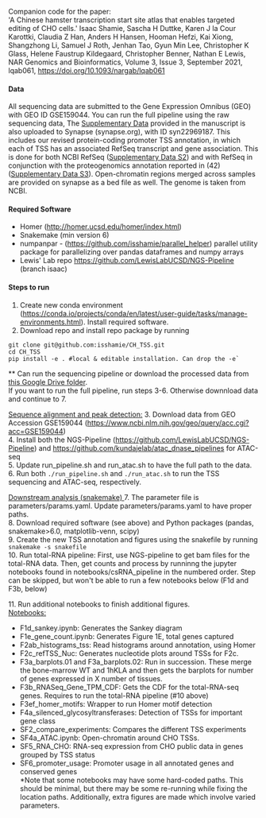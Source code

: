 Companion code for the paper:  
'A Chinese hamster transcription start site atlas that enables targeted editing of CHO cells.'  Isaac Shamie, Sascha H Duttke, Karen J la Cour Karottki, Claudia Z Han, Anders H Hansen, Hooman Hefzi, Kai Xiong, Shangzhong Li, Samuel J Roth, Jenhan Tao, Gyun Min Lee, Christopher K Glass, Helene Faustrup Kildegaard, Christopher Benner, Nathan E Lewis, NAR Genomics and Bioinformatics, Volume 3, Issue 3, September 2021, lqab061, https://doi.org/10.1093/nargab/lqab061
 

#### Data
All sequencing data are submitted to the Gene Expression Omnibus (GEO) with GEO ID GSE159044. You can run the full pipeline using the raw sequencing data, 
The [Supplementary Data](https://oup.silverchair-cdn.com/oup/backfile/Content_public/Journal/nargab/3/3/10.1093_nargab_lqab061/1/lqab061_supplemental_files.zip?Expires=1663299647&Signature=erKuj1xbKppkpzaeEhjz4fJfqX3yJKr62OQ-ZhXprLW4ucz0~ceooNWqfEfM84pNTcGkSgh6EQ2Qly03NfBAGenDgvoVWOIwbvayNRCIwoKtCO7Gsgr2RuV~pcM~q4txQsnVqOl3ZbyEipNIkbgG2GmBifbKWFlPcJXfkXvrWLn~f5SHqGszzF8WKyBniQPx2y3Vcm8Nbn~0Dz7OVFp5hWYPa~i-5DcAY8hmF9IMib50XFPiIj56dSKu~~CS5cEUYjF6EWa0vXdP1hsbt9vlTUmKDe-20eOMpQTHXry1bO4050N9QUShHoRWONZ~r4gJLFnFRjEBsnDTI1uqVXHsBw__&Key-Pair-Id=APKAIE5G5CRDK6RD3PGA) provided in the manuscript is also uploaded to Synapse (synapse.org), with ID syn22969187. This includes our revised protein-coding promoter TSS annotation, in which each of TSS has an associated RefSeq transcript and gene association. This is done for both NCBI RefSeq ([Supplementary Data S2](https://oup.silverchair-cdn.com/oup/backfile/Content_public/Journal/nargab/3/3/10.1093_nargab_lqab061/1/lqab061_supplemental_files.zip?Expires=1663299647&Signature=erKuj1xbKppkpzaeEhjz4fJfqX3yJKr62OQ-ZhXprLW4ucz0~ceooNWqfEfM84pNTcGkSgh6EQ2Qly03NfBAGenDgvoVWOIwbvayNRCIwoKtCO7Gsgr2RuV~pcM~q4txQsnVqOl3ZbyEipNIkbgG2GmBifbKWFlPcJXfkXvrWLn~f5SHqGszzF8WKyBniQPx2y3Vcm8Nbn~0Dz7OVFp5hWYPa~i-5DcAY8hmF9IMib50XFPiIj56dSKu~~CS5cEUYjF6EWa0vXdP1hsbt9vlTUmKDe-20eOMpQTHXry1bO4050N9QUShHoRWONZ~r4gJLFnFRjEBsnDTI1uqVXHsBw__&Key-Pair-Id=APKAIE5G5CRDK6RD3PGA)) and with RefSeq in conjunction with the proteogenomics annotation reported in (42) ([Supplementary Data S3](https://oup.silverchair-cdn.com/oup/backfile/Content_public/Journal/nargab/3/3/10.1093_nargab_lqab061/1/lqab061_supplemental_files.zip?Expires=1663299647&Signature=erKuj1xbKppkpzaeEhjz4fJfqX3yJKr62OQ-ZhXprLW4ucz0~ceooNWqfEfM84pNTcGkSgh6EQ2Qly03NfBAGenDgvoVWOIwbvayNRCIwoKtCO7Gsgr2RuV~pcM~q4txQsnVqOl3ZbyEipNIkbgG2GmBifbKWFlPcJXfkXvrWLn~f5SHqGszzF8WKyBniQPx2y3Vcm8Nbn~0Dz7OVFp5hWYPa~i-5DcAY8hmF9IMib50XFPiIj56dSKu~~CS5cEUYjF6EWa0vXdP1hsbt9vlTUmKDe-20eOMpQTHXry1bO4050N9QUShHoRWONZ~r4gJLFnFRjEBsnDTI1uqVXHsBw__&Key-Pair-Id=APKAIE5G5CRDK6RD3PGA)). 
Open-chromatin regions merged across samples are provided on synapse as a bed file as well. The genome is taken from NCBI.

#### Required Software
- Homer (http://homer.ucsd.edu/homer/index.html) 
- Snakemake (min version 6)
- numpanpar - (https://github.com/isshamie/parallel_helper) parallel utility package for parallelizing over pandas dataframes and numpy arrays
- Lewis' Lab repo https://github.com/LewisLabUCSD/NGS-Pipeline (branch isaac)

#### Steps to run
1. Create new conda environment (https://conda.io/projects/conda/en/latest/user-guide/tasks/manage-environments.html). Install required software. 
2. Download repo and install repo package by running
```
git clone git@github.com:isshamie/CH_TSS.git
cd CH_TSS 
pip install -e . #local & editable installation. Can drop the -e`
``` 
** Can run the sequencing pipeline or download the processed data from [this Google Drive folder](https://drive.google.com/drive/folders/1k_ppajLUyKSC1pXJDMDGHN3SLT4haYaU?usp=sharing).  
If you want to run the full pipeline, run steps 3-6. Otherwise downnload data and continue to 7.  
  
<ins>Sequence alignment and peak detection:</ins> 
3\. Download data from GEO Accession GSE159044 (https://www.ncbi.nlm.nih.gov/geo/query/acc.cgi?acc=GSE159044)  
4\. Install both the NGS-Pipeline (https://github.com/LewisLabUCSD/NGS-Pipeline) and  https://github.com/kundajelab/atac_dnase_pipelines for ATAC-seq   
5\. Update run_pipeline.sh and run_atac.sh to have the full path to the data.   
6\. Run both `./run_pipeline.sh` and `./run_atac.sh` to run the TSS sequencing and ATAC-seq, respectively.   
 
<ins>Downstream analysis (snakemake) </ins>
7\. The parameter file is parameters/params.yaml. Update parameters/params.yaml to have proper paths.  
8\. Download required software (see above) and Python packages (pandas, snakemake>6.0, matplotlib-venn, scipy)  
9\. Create the new TSS annotation and figures using the snakefile by running
`snakemake -s snakefile`  
10\. Run total-RNA pipeline:
First, use NGS-pipeline to get bam files for the total-RNA data.
Then, get counts and process by runninng the jupyter notebooks 
found in notebooks/csRNA_pipeline in the numbered order. 
Step can be skipped, but won't be able to run a few notebooks below
(F1d and F3b, below)  

11\. Run additional notebooks to finish additional figures.  
<ins>Notebooks:</ins>  
- F1d_sankey.ipynb: Generates the Sankey diagram
- F1e_gene_count.ipynb: Generates Figure 1E, total genes captured
- F2ab_histograms_tss: Read histograms around annotation, using Homer
- F2c_refTSS_Nuc: Generates nucleotide plots around TSSs for F2c.  
- F3a_barplots.01 and F3a_barplots.02: Run in succession. These merge
the bone-marrow WT and 1hKLA and then gets the barplots for number
of genes expressed in X number of tissues.
- F3b_RNASeq_Gene_TPM_CDF: Gets the CDF for the total-RNA-seq genes. 
Requires to run the total-RNA pipeline (#10 above)
- F3ef_homer_motifs: Wrapper to run Homer motif detection
- F4a_silenced_glycosyltransferases: Detection of TSSs for important gene class
- SF2_compare_experiments: Compares the different TSS experiments 
- SF4a_ATAC.ipynb: Open-chromatin around CHO TSSs.  
- SF5_RNA_CHO: RNA-seq expression from CHO public data in genes grouped by TSS status 
- SF6_promoter_usage: Promoter usage in all annotated genes and conserved genes  
*Note that some notebooks may have some hard-coded paths. This should
be minimal, but there may be some re-running while fixing the location
paths. Additionally, extra figures are made which involve varied parameters.
